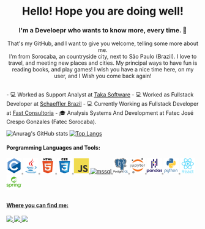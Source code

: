 <h1 align="center">Hello! Hope you are doing well!</h1>
<h3 align="center">I'm a Develoepr who wants to know more, every time. 👾</h3>

<p align="center">That's my GitHub, and I want to give you welcome, telling some more about me. <br>I'm from Sorocaba, an countryside city, next to São Paulo (Brazil). I love to travel, and meeting new places and cities. My principal ways to have fun is reading books, and play games! I wish you have a nice time here, on my user, and I Wish you come back again!</p>

<br>
- 💻 Worked as Support Analyst at <a href="https://www.takasoftware.com.br" target="_blank">Taka Software</a>
- 💻 Worked as Fullstack Developer at <a href="https://www.schaeffler.com.br/pt/" target="_blank">Schaeffler Brazil</a>
- 💻 Currently Working as Fullstack Developer at <a href="https://www.fastassessoria.com.br" target="_blank">Fast Consultoria</a>
- 🎓 Analysis Systems And Development at Fatec José Crespo Gonzales (Fatec Sorocaba).

![Anurag's GitHub stats](https://github-readme-stats.vercel.app/api?username=LucasHenriqueMessias&show_icons=true&theme=dark)
[![Top Langs](https://github-readme-stats.vercel.app/api/top-langs/?username=LucasHenriqueMessias&theme=dark)](https://github.com/anuraghazra/github-readme-stats)

<h4>Porgramming Languages and Tools:</h3>
<p> <a href="https://www.cprogramming.com/" target="_blank" rel="noreferrer"> <img src="https://raw.githubusercontent.com/devicons/devicon/master/icons/c/c-original.svg" alt="c" width="40" height="40"/> </a> <a href="https://www.java.com" target="_blank" rel="noreferrer"> <img src="https://raw.githubusercontent.com/devicons/devicon/master/icons/java/java-original.svg" alt="java" width="40" height="40"/> </a> <a href="https://www.w3.org/html/" target="_blank" rel="noreferrer"> <img src="https://raw.githubusercontent.com/devicons/devicon/master/icons/html5/html5-original-wordmark.svg" alt="html5" width="40" height="40"/> </a><a href="https://www.w3schools.com/css/" target="_blank" rel="noreferrer"> <img src="https://raw.githubusercontent.com/devicons/devicon/master/icons/css3/css3-original-wordmark.svg" alt="css3" width="40" height="40"/> </a><a href="https://developer.mozilla.org/en-US/docs/Web/JavaScript" target="_blank" rel="noreferrer"> <img src="https://raw.githubusercontent.com/devicons/devicon/master/icons/javascript/javascript-original.svg" alt="javascript" width="40" height="40"/> </a><a href="https://www.microsoft.com/en-us/sql-server" target="_blank" rel="noreferrer"> <img src="https://www.svgrepo.com/show/303229/microsoft-sql-server-logo.svg" alt="mssql" width="40" height="40"/> </a><a href="https://www.postgresql.org/" target="_blank" rel="noreferrer"> <img src="https://raw.githubusercontent.com/devicons/devicon/master/icons/postgresql/postgresql-original-wordmark.svg" alt="PostgreSQL" width="40" height="40"/> </a><a href="https://jupyter.org/" target="_blank" rel="noreferrer"> <img src="https://raw.githubusercontent.com/devicons/devicon/master/icons/jupyter/jupyter-original-wordmark.svg" alt="Jupyter" width="40" height="40"/> </a><a href="https://pandas.pydata.org/" target="_blank" rel="noreferrer"> <img src="https://raw.githubusercontent.com/devicons/devicon/master/icons/pandas/pandas-original-wordmark.svg" alt="Pandas" width="40" height="40"/> </a><a href="https://www.python.org/" target="_blank" rel="noreferrer"> <img src="https://raw.githubusercontent.com/devicons/devicon/master/icons/python/python-original-wordmark.svg" alt="Python" width="40" height="40"/> </a> <a href="https://reactjs.org/" target="_blank" rel="noreferrer"> <img src="https://raw.githubusercontent.com/devicons/devicon/master/icons/react/react-original-wordmark.svg" alt="React" width="40" height="40"/> </a>
<a href="https://spring.io/" target="_blank" rel="noreferrer"> <img src="https://raw.githubusercontent.com/devicons/devicon/master/icons/spring/spring-original-wordmark.svg" alt="Spring" width="40" height="40"/> </a>  <a href="https://spring.io/" target="_blank" rel="noreferrer"> </p>
  
##

<h4>Where you can find me:</h4>

<div>
  <a href="https://www.instagram.com/yami.jpg/" target="_blank">
    <img src="https://img.shields.io/badge/Instagram-E4405F?style=for-the-badge&logo=instagram&logoColor=white">
  </a>
  
  <a href="https://br.linkedin.com/in/lucas-henrique-messias-gon%C3%A7alves-b35809203" target="_blank">
    <img src="https://img.shields.io/badge/LinkedIn-0077B5?style=for-the-badge&logo=linkedin&logoColor=white">
  </a>
  
  <a href="mailto:lucashenriquemessiasgoncalves@gmail.com">
    <img src="https://img.shields.io/badge/Gmail-D14836?style=for-the-badge&logo=gmail&logoColor=white">
  </a>  
</div>

<br>
